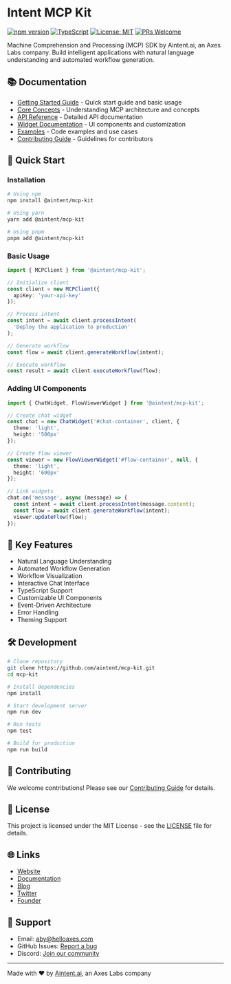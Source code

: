 # Intent MCP Kit

[![npm version](https://img.shields.io/npm/v/@aintent/mcp-kit.svg?style=flat)](https://www.npmjs.com/package/@aintent/mcp-kit)
[![TypeScript](https://img.shields.io/badge/TypeScript-Ready-blue.svg)](https://www.typescriptlang.org/)
[![License: MIT](https://img.shields.io/badge/License-MIT-yellow.svg)](https://opensource.org/licenses/MIT)
[![PRs Welcome](https://img.shields.io/badge/PRs-welcome-brightgreen.svg)](https://github.com/aintent/mcp-kit/blob/main/docs/CONTRIBUTING.md)

Machine Comprehension and Processing (MCP) SDK by Aintent.ai, an Axes Labs company. Build intelligent applications with natural language understanding and automated workflow generation.

## 📚 Documentation

- [Getting Started Guide](docs/getting-started.md) - Quick start guide and basic usage
- [Core Concepts](docs/concepts.md) - Understanding MCP architecture and concepts
- [API Reference](docs/api/README.md) - Detailed API documentation
- [Widget Documentation](docs/widgets/README.md) - UI components and customization
- [Examples](docs/examples/README.md) - Code examples and use cases
- [Contributing Guide](docs/CONTRIBUTING.md) - Guidelines for contributors

## 🚀 Quick Start

### Installation

```bash
# Using npm
npm install @aintent/mcp-kit

# Using yarn
yarn add @aintent/mcp-kit

# Using pnpm
pnpm add @aintent/mcp-kit
```

### Basic Usage

```typescript
import { MCPClient } from '@aintent/mcp-kit';

// Initialize client
const client = new MCPClient({
  apiKey: 'your-api-key'
});

// Process intent
const intent = await client.processIntent(
  'Deploy the application to production'
);

// Generate workflow
const flow = await client.generateWorkflow(intent);

// Execute workflow
const result = await client.executeWorkflow(flow);
```

### Adding UI Components

```typescript
import { ChatWidget, FlowViewerWidget } from '@aintent/mcp-kit';

// Create chat widget
const chat = new ChatWidget('#chat-container', client, {
  theme: 'light',
  height: '500px'
});

// Create flow viewer
const viewer = new FlowViewerWidget('#flow-container', null, {
  theme: 'light',
  height: '600px'
});

// Link widgets
chat.on('message', async (message) => {
  const intent = await client.processIntent(message.content);
  const flow = await client.generateWorkflow(intent);
  viewer.updateFlow(flow);
});
```

## 🔑 Key Features

- Natural Language Understanding
- Automated Workflow Generation
- Workflow Visualization
- Interactive Chat Interface
- TypeScript Support
- Customizable UI Components
- Event-Driven Architecture
- Error Handling
- Theming Support

## 🛠️ Development

```bash
# Clone repository
git clone https://github.com/aintent/mcp-kit.git
cd mcp-kit

# Install dependencies
npm install

# Start development server
npm run dev

# Run tests
npm test

# Build for production
npm run build
```

## 🤝 Contributing

We welcome contributions! Please see our [Contributing Guide](docs/CONTRIBUTING.md) for details.

## 📝 License

This project is licensed under the MIT License - see the [LICENSE](LICENSE) file for details.

## 🌐 Links

- [Website](https://aintent.ai)
- [Documentation](https://aintent.ai/docs)
- [Blog](https://aintent.ai/blog)
- [Twitter](https://twitter.com/aintent_)
- [Founder](https://twitter.com/magicofanon)

## 💬 Support

- Email: [aby@helloaxes.com](mailto:aby@helloaxes.com)
- GitHub Issues: [Report a bug](https://github.com/aintent/mcp-kit/issues)
- Discord: [Join our community](https://discord.gg/aintent)

---

Made with ❤️ by [Aintent.ai](https://aintent.ai), an Axes Labs company